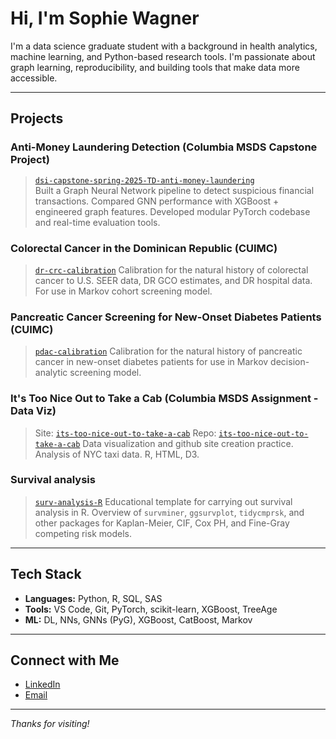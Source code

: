 <!--
**sophiewagner7/sophiewagner7** is a ✨ _special_ ✨ repository because its `README.md` (this file) appears on your GitHub profile.
-->



# Hi, I'm Sophie Wagner

I'm a data science graduate student with a background in health analytics, machine learning, and Python-based research tools. I'm passionate about graph learning, reproducibility, and building tools that make data more accessible.

---

## Projects

### Anti-Money Laundering Detection (Columbia MSDS Capstone Project)
> [`dsi-capstone-spring-2025-TD-anti-money-laundering`](https://github.com/engi4800/dsi-capstone-spring-2025-TD-anti-money-laundering)  
Built a Graph Neural Network pipeline to detect suspicious financial transactions. Compared GNN performance with XGBoost + engineered graph features. Developed modular PyTorch codebase and real-time evaluation tools.

### Colorectal Cancer in the Dominican Republic (CUIMC)
> [`dr-crc-calibration`](https://github.com/sophiewagner7/dr-crc-calibration)
Calibration for the natural history of colorectal cancer to U.S. SEER data, DR GCO estimates, and DR hospital data. For use in Markov cohort screening model.

### Pancreatic Cancer Screening for New-Onset Diabetes Patients (CUIMC)
> [`pdac-calibration`](https://github.com/sophiewagner7/pdac-calibration)
Calibration for the natural history of pancreatic cancer in new-onset diabetes patients for use in Markov decision-analytic screening model.

### It's Too Nice Out to Take a Cab (Columbia MSDS Assignment - Data Viz)
> Site: [`its-too-nice-out-to-take-a-cab`](https://sophiewagner7.github.io/its-too-nice-out-to-take-a-cab)
> Repo: [`its-too-nice-out-to-take-a-cab`](https://github.com/sophiewagner7/its-too-nice-out-to-take-a-cab)
Data visualization and github site creation practice. Analysis of NYC taxi data. R, HTML, D3.

### Survival analysis 
> [`surv-analysis-R`](https://github.com/sophiewagner7/surv-analysis-R)
Educational template for carrying out survival analysis in R. Overview of `survminer`, `ggsurvplot`, `tidycmprsk`, and other packages for Kaplan-Meier, CIF, Cox PH, and Fine-Gray competing risk models.

---

## Tech Stack

- **Languages:** Python, R, SQL, SAS
- **Tools:** VS Code, Git, PyTorch, scikit-learn, XGBoost, TreeAge
- **ML:** DL, NNs, GNNs (PyG), XGBoost, CatBoost, Markov

---

## Connect with Me

- [LinkedIn](https://www.linkedin.com/in/sophie-wagner-cu)
- [Email](mailto:sw3767@columbia.edu)

---

*Thanks for visiting!*

